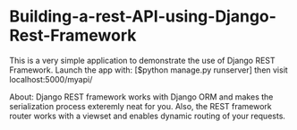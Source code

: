 # Building-a-rest-API-using-Django-Rest-Framework

This is a very simple application to demonstrate the use of Django REST Framework. 
Launch the app with:
[$python manage.py runserver]
then visit localhost:5000/myapi/ 

About:
Django REST framework works with Django ORM and makes the serialization process exteremly neat for you. Also, the REST framework router works with a viewset
and enables dynamic routing of your requests.
